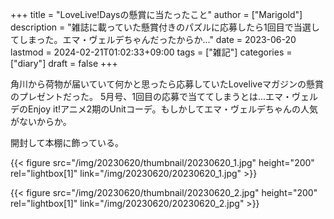 +++
title = "LoveLive!Daysの懸賞に当たったこと"
author = ["Marigold"]
description = "雑誌に載っていた懸賞付きのパズルに応募したら1回目で当選してしまった。エマ・ヴェルデちゃんだったからか..."
date = 2023-06-20
lastmod = 2024-02-21T01:02:33+09:00
tags = ["雑記"]
categories = ["diary"]
draft = false
+++

角川から荷物が届いていて何かと思ったら応募していたLoveliveマガジンの懸賞のプレゼントだった。
5月号、1回目の応募で当ててしまうとは...エマ・ヴェルデのEnjoy it!アニメ2期のUnitコーデ。もしかしてエマ・ヴェルデちゃんの人気がないからか。

開封して本棚に飾っている。

{{< figure src="/img/20230620/thumbnail/20230620_1.jpg" height="200" rel="lightbox[1]" link="/img/20230620/20230620_1.jpg" >}}

{{< figure src="/img/20230620/thumbnail/20230620_2.jpg" height="200" rel="lightbox[1]" link="/img/20230620/20230620_2.jpg" >}}
